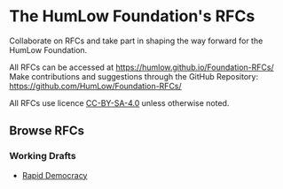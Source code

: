 # The HumLow Foundation's RFCs
Collaborate on RFCs and take part in shaping the way forward for the HumLow Foundation.

All RFCs can be accessed at https://humlow.github.io/Foundation-RFCs/ <br>
Make contributions and suggestions through the GitHub Repository: https://github.com/HumLow/Foundation-RFCs/

All RFCs use licence [CC-BY-SA-4.0](https://creativecommons.org/licenses/by-sa/4.0/) unless otherwise noted.

## Browse RFCs

### Working Drafts
 - [Rapid Democracy](https://humlow.github.io/Foundation-RFCs/RFC-Rapid-Democracy-Working-Draft)
